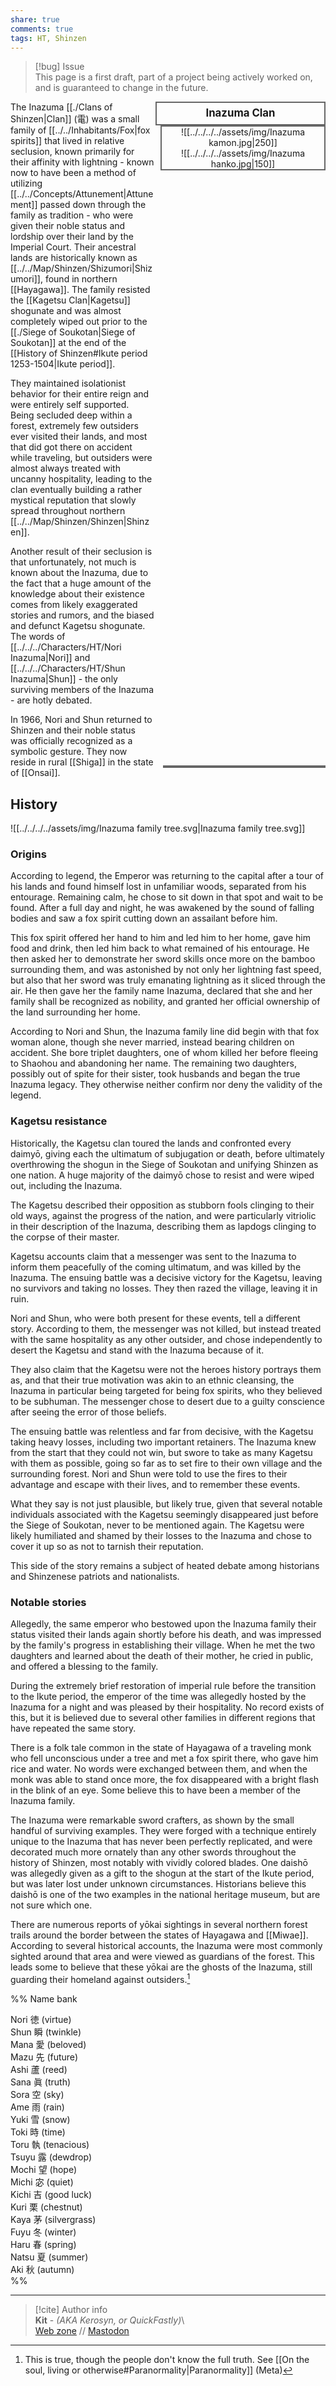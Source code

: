 ```yaml
---  
share: true  
comments: true  
tags: HT, Shinzen  
---  
```

> [!bug] Issue  
> This page is a first draft, part of a project being actively worked on, and is guaranteed to change in the future.  
  
<div style="float:right; clear:right; width:260px; margin-left:14px; border-collapse:collapse">  
  <span style="float:right; width:260px; border:2px solid #666; line-height:1.5; font-size:larger; font-weight:bold; text-align:center; padding:4px">Inazuma Clan</span>  
  
  <span style="float:right; clear:right; width:260px; margin-left:14px; border:2px solid #666; text-align:center">![[../../../../assets/img/Inazuma kamon.jpg|250]]<br>![[../../../../assets/img/Inazuma hanko.jpg|150]]</span>  
  
  <table style="float:right; clear:right; width:260px; margin-left:14px; margin-bottom:7px; border:2px solid #666; line-height:1.5; font-size:smaller">  
	  
		<tr style="border:1px solid #666">  
			<td style="padding:4px"><b>Type</b></td>  
			<td style="padding:4px">Noble Clan</td>  
		</tr>  
		  
		<tr style="border:1px solid #666">  
			<td style="padding:4px"><b>Years active</b></td>  
			<td style="padding:4px">1141-1504<br>1966-present</td>  
		</tr>  
		  
		<tr style="border:1px solid #666">  
			<td style="padding:4px"><b>Historical location</b></td>  
			<td style="padding:4px">Shizumori, Hayagawa, Shinzen</td>  
		</tr>  
		  
		<tr style="border:1px solid #666">  
			<td style="padding:4px"><b>Current location</b></td>  
			<td style="padding:4px">Shiga, Onsai, Shinzen</td>  
		</tr>  
	  
  </table>  
</div>  
  
The Inazuma [[./Clans of Shinzen|Clan]] (電) was a small family of [[../../Inhabitants/Fox|fox spirits]] that lived in relative seclusion, known primarily for their affinity with lightning - known now to have been a method of utilizing [[../../Concepts/Attunement|Attunement]] passed down through the family as tradition - who were given their noble status and lordship over their land by the Imperial Court. Their ancestral lands are historically known as [[../../Map/Shinzen/Shizumori|Shizumori]], found in northern [[Hayagawa]]. The family resisted the [[Kagetsu Clan|Kagetsu]] shogunate and was almost completely wiped out prior to the [[./Siege of Soukotan|Siege of Soukotan]] at the end of the [[History of Shinzen#Ikute period 1253-1504|Ikute period]].  
  
They maintained isolationist behavior for their entire reign and were entirely self supported. Being secluded deep within a forest, extremely few outsiders ever visited their lands, and most that did got there on accident while traveling, but outsiders were almost always treated with uncanny hospitality, leading to the clan eventually building a rather mystical reputation that slowly spread throughout northern [[../../Map/Shinzen/Shinzen|Shinzen]].  
  
Another result of their seclusion is that unfortunately, not much is known about the Inazuma, due to the fact that a huge amount of the knowledge about their existence comes from likely exaggerated stories and rumors, and the biased and defunct Kagetsu shogunate. The words of [[../../../Characters/HT/Nori Inazuma|Nori]] and [[../../../Characters/HT/Shun Inazuma|Shun]] - the only surviving members of the Inazuma - are hotly debated.  
  
In 1966, Nori and Shun returned to Shinzen and their noble status was officially recognized as a symbolic gesture. They now reside in rural [[Shiga]] in the state of [[Onsai]].  
  
## History  
  
![[../../../../assets/img/Inazuma family tree.svg|Inazuma family tree.svg]]  
  
### Origins  
  
According to legend, the Emperor was returning to the capital after a tour of his lands and found himself lost in unfamiliar woods, separated from his entourage. Remaining calm, he chose to sit down in that spot and wait to be found. After a full day and night, he was awakened by the sound of falling bodies and saw a fox spirit cutting down an assailant before him.  
  
This fox spirit offered her hand to him and led him to her home, gave him food and drink, then led him back to what remained of his entourage. He then asked her to demonstrate her sword skills once more on the bamboo surrounding them, and was astonished by not only her lightning fast speed, but also that her sword was truly emanating lightning as it sliced through the air. He then gave her the family name Inazuma, declared that she and her family shall be recognized as nobility, and granted her official ownership of the land surrounding her home.  
  
According to Nori and Shun, the Inazuma family line did begin with that fox woman alone, though she never married, instead bearing children on accident. She bore triplet daughters, one of whom killed her before fleeing to Shaohou and abandoning her name. The remaining two daughters, possibly out of spite for their sister, took husbands and began the true Inazuma legacy. They otherwise neither confirm nor deny the validity of the legend.  
  
### Kagetsu resistance  
  
Historically, the Kagetsu clan toured the lands and confronted every daimyō, giving each the ultimatum of subjugation or death, before ultimately overthrowing the shogun in the Siege of Soukotan and unifying Shinzen as one nation. A huge majority of the daimyō chose to resist and were wiped out, including the Inazuma.  
  
The Kagetsu described their opposition as stubborn fools clinging to their old ways, against the progress of the nation, and were particularly vitriolic in their description of the Inazuma, describing them as lapdogs clinging to the corpse of their master.  
  
Kagetsu accounts claim that a messenger was sent to the Inazuma to inform them peacefully of the coming ultimatum, and was killed by the Inazuma. The ensuing battle was a decisive victory for the Kagetsu, leaving no survivors and taking no losses. They then razed the village, leaving it in ruin.  
  
Nori and Shun, who were both present for these events, tell a different story. According to them, the messenger was not killed, but instead treated with the same hospitality as any other outsider, and chose independently to desert the Kagetsu and stand with the Inazuma because of it.  
  
They also claim that the Kagetsu were not the heroes history portrays them as, and that their true motivation was akin to an ethnic cleansing, the Inazuma in particular being targeted for being fox spirits, who they believed to be subhuman. The messenger chose to desert due to a guilty conscience after seeing the error of those beliefs.  
  
The ensuing battle was relentless and far from decisive, with the Kagetsu taking heavy losses, including two important retainers. The Inazuma knew from the start that they could not win, but swore to take as many Kagetsu with them as possible, going so far as to set fire to their own village and the surrounding forest. Nori and Shun were told to use the fires to their advantage and escape with their lives, and to remember these events.  
  
What they say is not just plausible, but likely true, given that several notable individuals associated with the Kagetsu seemingly disappeared just before the Siege of Soukotan, never to be mentioned again. The Kagetsu were likely humiliated and shamed by their losses to the Inazuma and chose to cover it up so as not to tarnish their reputation.  
  
This side of the story remains a subject of heated debate among historians and Shinzenese patriots and nationalists.  
  
### Notable stories  
  
Allegedly, the same emperor who bestowed upon the Inazuma family their status visited their lands again shortly before his death, and was impressed by the family's progress in establishing their village. When he met the two daughters and learned about the death of their mother, he cried in public, and offered a blessing to the family.  
  
During the extremely brief restoration of imperial rule before the transition to the Ikute period, the emperor of the time was allegedly hosted by the Inazuma for a night and was pleased by their hospitality. No record exists of this, but it is believed due to several other families in different regions that have repeated the same story.  
  
There is a folk tale common in the state of Hayagawa of a traveling monk who fell unconscious under a tree and met a fox spirit there, who gave him rice and water. No words were exchanged between them, and when the monk was able to stand once more, the fox disappeared with a bright flash in the blink of an eye. Some believe this to have been a member of the Inazuma family.  
  
The Inazuma were remarkable sword crafters, as shown by the small handful of surviving examples. They were forged with a technique entirely unique to the Inazuma that has never been perfectly replicated, and were decorated much more ornately than any other swords throughout the history of Shinzen, most notably with vividly colored blades. One daishō was allegedly given as a gift to the shogun at the start of the Ikute period, but was later lost under unknown circumstances. Historians believe this daishō is one of the two examples in the national heritage museum, but are not sure which one.  
  
There are numerous reports of yōkai sightings in several northern forest trails around the border between the states of Hayagawa and [[Miwae]]. According to several historical accounts, the Inazuma were most commonly sighted around that area and were viewed as guardians of the forest. This leads some to believe that these yōkai are the ghosts of the Inazuma, still guarding their homeland against outsiders.[^1]  
  
[^1]: This is true, though the people don't know the full truth. See [[On the soul, living or otherwise#Paranormality|Paranormality]] (Meta)  
  
%% Name bank  
  
Nori 徳 (virtue)  
Shun 瞬 (twinkle)  
Mana 愛 (beloved)  
Mazu 先 (future)  
Ashi 蘆 (reed)  
Sana 眞 (truth)  
Sora 空 (sky)  
Ame 雨 (rain)  
Yuki 雪 (snow)  
Toki 時 (time)  
Toru 執 (tenacious)  
Tsuyu 露 (dewdrop)  
Mochi 望 (hope)  
Michi 宓 (quiet)  
Kichi 吉 (good luck)  
Kuri 栗 (chestnut)  
Kaya 茅 (silvergrass)  
Fuyu 冬 (winter)  
Haru 春 (spring)  
Natsu 夏 (summer)  
Aki 秋 (autumn)  
%%  
  
-----  
> [!cite] Author info  
> **Kit** - *(AKA Kerosyn, or QuickFastly)*\  
> [Web zone](https://kitabe.link) // [Mastodon](https://social.tripulse.net/@kit)